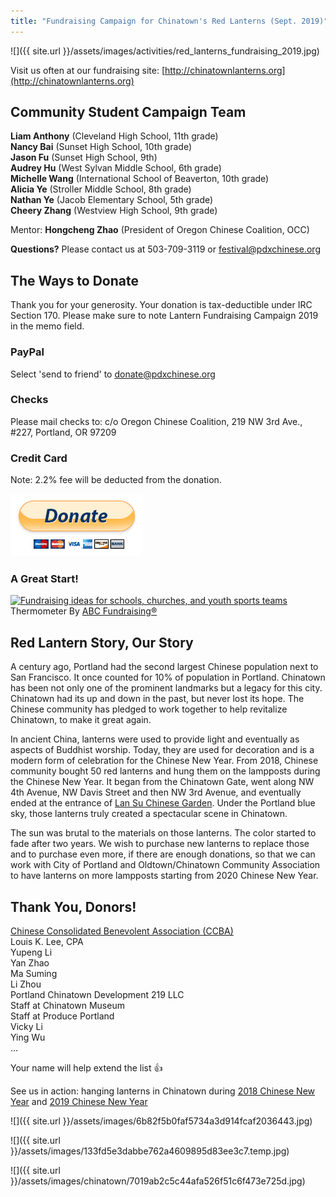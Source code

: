 ```yaml
---
title: "Fundraising Campaign for Chinatown's Red Lanterns (Sept. 2019)"
---
```


![]({{ site.url }}/assets/images/activities/red_lanterns_fundraising_2019.jpg)

Visit us often at our fundraising site: [http://chinatownlanterns.org](http://chinatownlanterns.org)

## Community Student Campaign Team

**Liam Anthony** (Cleveland High School, 11th grade)  
**Nancy Bai** (Sunset High School, 10th grade)  
**Jason Fu** (Sunset High School, 9th)  
**Audrey Hu** (West Sylvan Middle School, 6th grade)  
**Michelle Wang** (International School of Beaverton, 10th grade)  
**Alicia Ye** (Stroller Middle School, 8th grade)  
**Nathan Ye** (Jacob Elementary School, 5th grade)  
**Cheery Zhang** (Westview High School, 9th grade)  

Mentor: **Hongcheng Zhao** (President of Oregon Chinese Coalition, OCC)

**Questions?** Please contact us at 503-709-3119 or [festival@pdxchinese.org](mailto:festival@pdxchinese.org)

## The Ways to Donate

Thank you for your generosity. Your donation is tax-deductible under IRC Section 170. Please make sure to note Lantern Fundraising Campaign 2019 in the memo field.

### PayPal

Select 'send to friend' to donate@pdxchinese.org

### Checks

Please mail checks to: c/o Oregon Chinese Coalition, 219 NW 3rd Ave., #227, Portland, OR 97209

### Credit Card

Note: 2.2% fee will be deducted from the donation.

[![paypal](/assets/images/activities/paypal3.png)](https://www.paypal.com/cgi-bin/webscr?cmd=_s-xclick&hosted_button_id=GWHJ99U9AEFFN)

### A Great Start!

<a target='_blank' href='https://www.abcfundraising.com' rel="nofollow"><img src='https://www.abcfundraising.com/thermometer-generator?max=3500&cur=890&symbol=%24&color=red' alt='Fundraising ideas for schools, churches, and youth sports teams' style='width:200px;height:400px;'/></a>Thermometer By <a target='_blank' href='https://www.abcfundraising.com' rel="nofollow"> ABC Fundraising®</a>

## Red Lantern Story, Our Story

A century ago, Portland had the second largest Chinese population next to San Francisco. It once counted for 10% of population in Portland. Chinatown has been not only one of the prominent landmarks but a legacy for this city. Chinatown had its up and down in the past, but never lost its hope. The Chinese community has pledged to work together to help revitalize Chinatown, to make it great again.

In ancient China, lanterns were used to provide light and eventually as aspects of Buddhist worship. Today, they are used for decoration and is a modern form of celebration for the Chinese New Year. From 2018, Chinese community bought 50 red lanterns and hung them on the lampposts during the Chinese New Year. It began from the Chinatown Gate, went along NW 4th Avenue, NW Davis Street and then NW 3rd Avenue, and eventually ended at the entrance of [Lan Su Chinese Garden](https://lansugarden.org/). Under the Portland blue sky, those lanterns truly created a spectacular scene in Chinatown.

The sun was brutal to the materials on those lanterns. The color started to fade after two years. We wish to purchase new lanterns to replace those and to purchase even more, if there are enough donations, so that we can work with City of Portland and Oldtown/Chinatown Community Association to have lanterns on more lampposts starting from 2020 Chinese New Year.   

## Thank You, Donors!

[Chinese Consolidated Benevolent Association (CCBA)](https://www.oregonccba.org/)  
Louis K. Lee, CPA  
Yupeng Li  
Yan Zhao  
Ma Suming  
Li Zhou  
Portland Chinatown Development 219 LLC  
Staff at Chinatown Museum  
Staff at Produce Portland  
Vicky Li  
Ying Wu  
...  

Your name will help extend the list 👍

See us in action: hanging lanterns in Chinatown during [2018 Chinese New Year](http://pdxchinese.org/chinatown/newyear/2018-02-13-red_lanterns_in_chinatown_2018/) and [2019 Chinese New Year](http://pdxchinese.org/chinatown/newyear/2019-01-20-red_lanterns_in_chinatown_2019/)

![]({{ site.url }}/assets/images/6b82f5b0faf5734a3d914fcaf2036443.jpg)

![]({{ site.url }}/assets/images/133fd5e3dabbe762a4609895d83ee3c7.temp.jpg)

![]({{ site.url }}/assets/images/chinatown/7019ab2c5c44afa526f51c6f473e725d.jpg)
